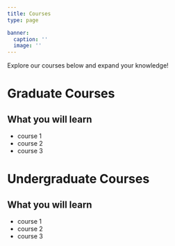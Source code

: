 ```yaml
---
title: Courses
type: page

banner:
  caption: ''
  image: ''
---
```


Explore our courses below and expand your knowledge!

# Graduate Courses
## What you will learn

- course 1
- course 2
- course 3


# Undergraduate Courses
## What you will learn

- course 1
- course 2
- course 3